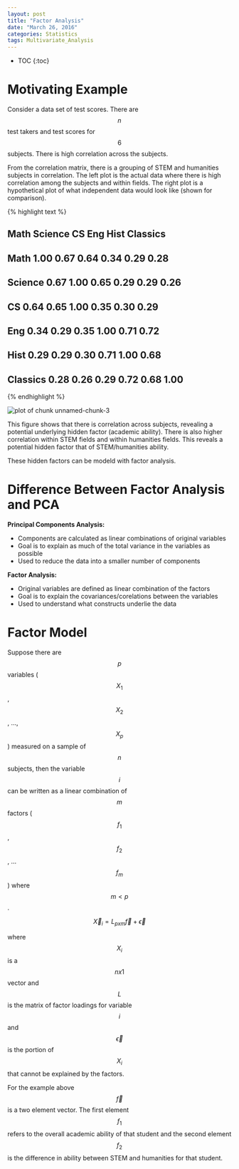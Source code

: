 ```yaml
---
layout: post
title: "Factor Analysis"
date: "March 26, 2016"
categories: Statistics
tags: Multivariate_Analysis
---
```


* TOC
{:toc}




# Motivating Example
Consider a data set of test scores. There are $$n$$ test takers and test scores for $$6$$ subjects. There is high correlation across the subjects. 



From the correlation matrix, there is a grouping of STEM and humanities subjects in correlation. The left plot is the actual data where there is high correlation among the subjects and within fields. The right plot is a hypothetical plot of what independent data would look like (shown for comparison).


{% highlight text %}
##          Math Science   CS  Eng Hist Classics
## Math     1.00    0.67 0.64 0.34 0.29     0.28
## Science  0.67    1.00 0.65 0.29 0.29     0.26
## CS       0.64    0.65 1.00 0.35 0.30     0.29
## Eng      0.34    0.29 0.35 1.00 0.71     0.72
## Hist     0.29    0.29 0.30 0.71 1.00     0.68
## Classics 0.28    0.26 0.29 0.72 0.68     1.00
{% endhighlight %}

<img src="/nhuyhoa/figure/source/2016-03-26-Factor-Analysis/unnamed-chunk-3-1.png" title="plot of chunk unnamed-chunk-3" alt="plot of chunk unnamed-chunk-3" style="display: block; margin: auto;" />

This figure shows that there is correlation across subjects, revealing a potential underlying hidden factor (academic ability). There is also higher correlation within STEM fields and within humanities fields. This reveals a potential hidden factor that of STEM/humanities ability.

These hidden factors can be modeld with factor analysis. 

# Difference Between Factor Analysis and PCA

**Principal Components Analysis:**

* Components are calculated as linear combinations of original variables
* Goal is to explain as much of the total variance in the variables as possible
* Used to reduce the data into a smaller number of components

**Factor Analysis:**

* Original variables are defined as linear combination of the factors
* Goal is to explain the covariances/corelations between the variables
* Used to understand what constructs underlie the data

# Factor Model

Suppose there are $$p$$ variables ($$X_1$$, $$X_2$$, ..., $$X_p$$) measured on a sample of $$n$$ subjects, then the variable $$i$$ can be written as a linear combination of $$m$$ factors ($$f_1$$, $$f_2$$, ... $$f_m$$) where $$m < p$$.

$$\overrightarrow{X}_i = L_{pxm} \overrightarrow{f} + \overrightarrow{\epsilon}$$

where $$X_i$$ is a $$nx1$$ vector and $$L$$ is the matrix of factor loadings for variable $$i$$ and $$\overrightarrow{\epsilon}$$ is the portion of $$X_i$$ that cannot be explained by the factors.

For the example above $$\overrightarrow{f}$$ is a two element vector. The first element $$f_{1}$$ refers to the overall academic ability of that student and the second element $$f_{2}$$ is the difference in ability between STEM and humanities for that student. 


